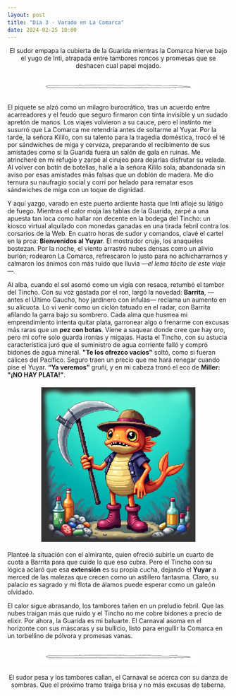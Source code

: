 ```yaml
---
layout: post
title: "Día 3 - Varado en La Comarca"
date: 2024-02-25 10:00
---
```

<div style="text-align: center;">
  <p>El sudor empapa la cubierta de la Guarida mientras la Comarca hierve bajo el yugo de Inti, atrapada entre tambores roncos y promesas que se deshacen cual papel mojado.</p>
</div>

<img src="/assets/images/separador.png" alt="Separador" style="display: block; margin: 20px auto;">

El piquete se alzó como un milagro burocrático, tras un acuerdo entre acarreadores y el feudo que seguro firmaron con tinta invisible y un sudado apretón de manos. Los viajes volvieron a su cauce, pero el instinto me susurró que La Comarca me retendría antes de soltarme al Yuyar. Por la tarde, la señora Kililo, con su talento para la tragedia doméstica, trocó el té por sándwiches de miga y cerveza, preparando el recibimento de sus amistades como si la Guarida fuera un salón de gala en ruinas. Me atrincheré en mi refugio y zarpé al cirujeo para dejarlas disfrutar su velada. Al volver con botín de botellas, hallé a la señora Kililo sola, abandonada sin aviso por esas amistades más falsas que un doblón de madera. Me dio ternura su naufragio social y corrí por helado para rematar esos sándwiches de miga con un toque de dignidad.
<br>

Y aquí yazgo, varado en este puerto ardiente hasta que Inti afloje su látigo de fuego. Mientras el calor moja las tablas de la Guarida, zarpé a una apuesta tan loca como hallar ron decente en la bodega del Tincho: un kiosco virtual alquilado con monedas ganadas en una tirada febril contra los corsarios de la Web. En cuatro horas de sudor y comandos, clavé el cartel en la proa: **Bienvenidos al Yuyar**. El mostrador cruje, los anaqueles bostezan. Por la noche, el viento arrastró nubes densas como un alivio burlón; rodearon La Comarca, refrescaron lo justo para no achicharrarnos y calmaron los ánimos con más ruido que lluvia _—el lema tácito de este viaje—._
<br>

Al alba, cuando el sol asomó como un vigía con resaca, retumbó el tambor del Tincho. Con su voz gastada por el ron, largó la novedad: **Barrita**, —antes el Último Gaucho, hoy jardinero con ínfulas— reclama un aumento en su alícuota. Lo vi venir como un ciclón tatuado en el radar, con Barrita afilando la garra bajo su sombrero. Cada alma que husmea mi emprendimiento intenta quitar plata, garronear algo o frenarme con excusas más raras que un **pez con botas**. Viene a saquear donde cree que hay oro, pero mi cofre solo guarda ironías y migajas. Hasta el Tincho, con su astucia característica juró que el suministro de agua corriente falló y compró bidones de agua mineral. **"Te los ofrezco vacíos"** soltó, como si fueran cálices del Pacífico. Seguro traen un precio que me hará renegar cuando pise el Yuyar. **“Ya veremos”** gruñí, y en mi cabeza tronó el eco de **Miller: "¡NO HAY PLATA!"**.

<img src="/assets/images/pezbotas.jpg" alt="Pez con botas" style="display: block; margin: 20px auto;">

Planteé la situación con el almirante, quien ofreció subirle un cuarto de cuota a Barrita para que cuide lo que eso cubra. Pero el Tincho con su lógica aclaró que esa **extensión** es su propia cucha, dejando el **Yuyar** a merced de las malezas que crecen como un astillero fantasma. Claro, su palacio es sagrado y mi flota de álamos puede esperar como un galeón olvidado.
<br>

El calor sigue abrasando, los tambores tañen en un preludio febril. Que las nubes traigan más que ruido y el Tincho no me cobre bidones a precio de elixir. Por ahora, la Guarida es mi baluarte. El Carnaval asoma en el horizonte con sus máscaras y su bullicio, listo para engullir la Comarca en un torbellino de pólvora y promesas vanas.

<img src="/assets/images/separador.png" alt="Separador" style="display: block; margin: 20px auto;">

<div style="text-align: center;">
  <p>El sudor pesa y los tambores callan, el Carnaval se acerca con su danza de sombras. Que el próximo tramo traiga brisa y no más excusas de taberna.</p>
</div>
